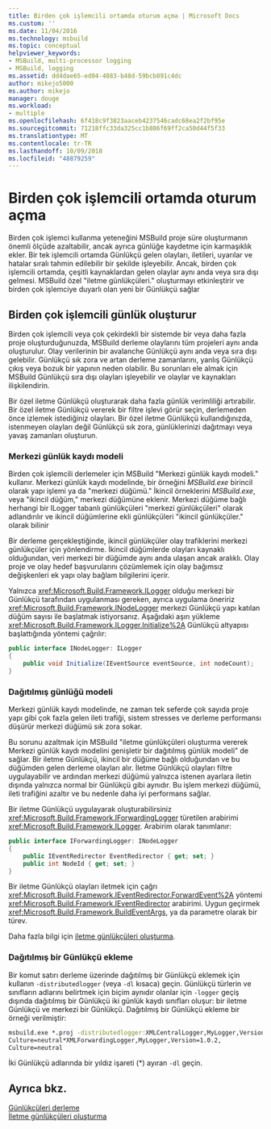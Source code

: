 ```yaml
---
title: Birden çok işlemcili ortamda oturum açma | Microsoft Docs
ms.custom: ''
ms.date: 11/04/2016
ms.technology: msbuild
ms.topic: conceptual
helpviewer_keywords:
- MSBuild, multi-processor logging
- MSBuild, logging
ms.assetid: dd4dae65-ed04-4883-b48d-59bcb891c4dc
author: mikejo5000
ms.author: mikejo
manager: douge
ms.workload:
- multiple
ms.openlocfilehash: 6f418c9f3823aaceb4237546cadc68ea2f2bf95e
ms.sourcegitcommit: 71218ffc33da325cc1b886f69ff2ca50d44f5f33
ms.translationtype: MT
ms.contentlocale: tr-TR
ms.lasthandoff: 10/09/2018
ms.locfileid: "48879259"
---
```

# <a name="logging-in-a-multi-processor-environment"></a>Birden çok işlemcili ortamda oturum açma
Birden çok işlemci kullanma yeteneğini MSBuild proje süre oluşturmanın önemli ölçüde azaltabilir, ancak ayrıca günlüğe kaydetme için karmaşıklık ekler. Bir tek işlemcili ortamda Günlükçü gelen olayları, iletileri, uyarılar ve hatalar sıralı tahmin edilebilir bir şekilde işleyebilir. Ancak, birden çok işlemcili ortamda, çeşitli kaynaklardan gelen olaylar aynı anda veya sıra dışı gelmesi. MSBuild özel "iletme günlükçüleri." oluşturmayı etkinleştirir ve birden çok işlemciye duyarlı olan yeni bir Günlükçü sağlar  
  
## <a name="log-multiple-processor-builds"></a>Birden çok işlemcili günlük oluşturur  
 Birden çok işlemcili veya çok çekirdekli bir sistemde bir veya daha fazla proje oluşturduğunuzda, MSBuild derleme olaylarını tüm projeleri aynı anda oluşturulur. Olay verilerinin bir avalanche Günlükçü aynı anda veya sıra dışı gelebilir. Günlükçü sık zora ve artan derleme zamanlarını, yanlış Günlükçü çıkış veya bozuk bir yapının neden olabilir. Bu sorunları ele almak için MSBuild Günlükçü sıra dışı olayları işleyebilir ve olaylar ve kaynakları ilişkilendirin.  
  
 Bir özel iletme Günlükçü oluşturarak daha fazla günlük verimliliği artırabilir. Bir özel iletme Günlükçü vererek bir filtre işlevi görür seçin, derlemeden önce izlemek istediğiniz olayları. Bir özel iletme Günlükçü kullandığınızda, istenmeyen olayları değil Günlükçü sık zora, günlüklerinizi dağıtmayı veya yavaş zamanları oluşturun.  
  
### <a name="central-logging-model"></a>Merkezi günlük kaydı modeli  
 Birden çok işlemcili derlemeler için MSBuild "Merkezi günlük kaydı modeli." kullanır. Merkezi günlük kaydı modelinde, bir örneğini *MSBuild.exe* birincil olarak yapı işlemi ya da "merkezi düğümü." İkincil örneklerini *MSBuild.exe*, veya "ikincil düğüm," merkezi düğümüne eklenir. Merkezi düğüme bağlı herhangi bir ILogger tabanlı günlükçüleri "merkezi günlükçüleri" olarak adlandırılır ve ikincil düğümlerine ekli günlükçüleri "ikincil günlükçüler." olarak bilinir  
  
 Bir derleme gerçekleştiğinde, ikincil günlükçüler olay trafiklerini merkezi günlükçüler için yönlendirme. İkincil düğümlerde olayları kaynaklı olduğundan, veri merkezi bir düğümde aynı anda ulaşan ancak aralıklı. Olay proje ve olay hedef başvurularını çözümlemek için olay bağımsız değişkenleri ek yapı olay bağlam bilgilerini içerir.  
  
 Yalnızca <xref:Microsoft.Build.Framework.ILogger> olduğu merkezi bir Günlükçü tarafından uygulanması gereken, ayrıca uygulama öneririz <xref:Microsoft.Build.Framework.INodeLogger> merkezi Günlükçü yapı katılan düğüm sayısı ile başlatmak istiyorsanız. Aşağıdaki aşırı yükleme <xref:Microsoft.Build.Framework.ILogger.Initialize%2A> Günlükçü altyapısı başlattığında yöntemi çağrılır:  
  
```csharp
public interface INodeLogger: ILogger  
{  
    public void Initialize(IEventSource eventSource, int nodeCount);  
}  
```  
  
### <a name="distributed-logging-model"></a>Dağıtılmış günlüğü modeli  
 Merkezi günlük kaydı modelinde, ne zaman tek seferde çok sayıda proje yapı gibi çok fazla gelen ileti trafiği, sistem stresses ve derleme performansı düşürür merkezi düğümü sık zora sokar.  
  
 Bu sorunu azaltmak için MSBuild "iletme günlükçüleri oluşturma vererek Merkezi günlük kaydı modelini genişletir bir dağıtılmış günlük modeli" de sağlar. Bir iletme Günlükçü, ikincil bir düğüme bağlı olduğundan ve bu düğümden gelen derleme olayları alır. İletme Günlükçü olayları filtre uygulayabilir ve ardından merkezi düğümü yalnızca istenen ayarlara iletin dışında yalnızca normal bir Günlükçü gibi aynıdır. Bu işlem merkezi düğümü, ileti trafiğini azaltır ve bu nedenle daha iyi performans sağlar.  
  
 Bir iletme Günlükçü uygulayarak oluşturabilirsiniz <xref:Microsoft.Build.Framework.IForwardingLogger> türetilen arabirimi <xref:Microsoft.Build.Framework.ILogger>. Arabirim olarak tanımlanır:  
  
```csharp
public interface IForwardingLogger: INodeLogger  
{  
    public IEventRedirector EventRedirector { get; set; }  
    public int NodeId { get; set; }  
}  
```  
  
 Bir iletme Günlükçü olayları iletmek için çağrı <xref:Microsoft.Build.Framework.IEventRedirector.ForwardEvent%2A> yöntemi <xref:Microsoft.Build.Framework.IEventRedirector> arabirimi. Uygun geçirmek <xref:Microsoft.Build.Framework.BuildEventArgs>, ya da parametre olarak bir türev.  
  
 Daha fazla bilgi için [iletme günlükçüleri oluşturma](../msbuild/creating-forwarding-loggers.md).  
  
### <a name="attaching-a-distributed-logger"></a>Dağıtılmış bir Günlükçü ekleme  
 Bir komut satırı derleme üzerinde dağıtılmış bir Günlükçü eklemek için kullanın `-distributedlogger` (veya `-dl` kısaca) geçin. Günlükçü türlerin ve sınıfların adlarını belirtmek için biçim aynıdır olanlar için `-logger` geçiş dışında dağıtılmış bir Günlükçü iki günlük kaydı sınıfları oluşur: bir iletme Günlükçü ve merkezi bir Günlükçü. Dağıtılmış bir Günlükçü ekleme bir örneği verilmiştir:  
  
```cmd  
msbuild.exe *.proj -distributedlogger:XMLCentralLogger,MyLogger,Version=1.0.2,  
Culture=neutral*XMLForwardingLogger,MyLogger,Version=1.0.2,  
Culture=neutral  
```  
  
 İki Günlükçü adlarında bir yıldız işareti (*) ayıran `-dl` geçin.  
  
## <a name="see-also"></a>Ayrıca bkz.  
 [Günlükçüleri derleme](../msbuild/build-loggers.md)   
 [İletme günlükçüleri oluşturma](../msbuild/creating-forwarding-loggers.md)